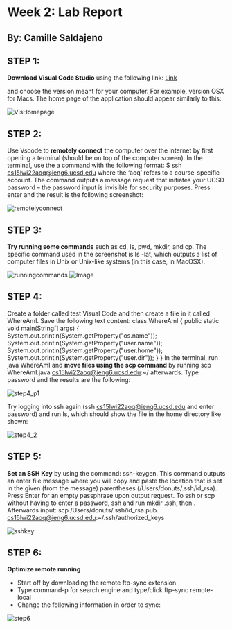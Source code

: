 __Week 2: Lab Report__
=========
__By: Camille Saldajeno__
---------

STEP 1:
---------

__Download Visual Code Studio__ using the following link: 
[Link][1]

[1]: https://code.visualstudio.com/ 

and choose the version meant for your computer. For example, version OSX for Macs. The home page of the application should appear similarly to this:

![VisHomepage](https://user-images.githubusercontent.com/91626896/150620490-b7beec5f-846e-4daf-acbe-f07b8f978b3e.png)


STEP 2:
---------
Use Vscode to __remotely connect__ the computer over the internet by first opening a terminal (should be on top of the computer screen). In the terminal, use the a command with the following format:
$ ssh cs15lwi22aoq@ieng6.ucsd.edu  where the ‘aoq’ refers to a course-specific account. The command outputs a message request that initiates your UCSD password – the password input is invisible for security purposes. Press enter and the result is the following screenshot:

![remotelyconnect](https://user-images.githubusercontent.com/91626896/150620546-1ed72251-071b-4d7f-a7d7-a115d2cbc684.png)


STEP 3:
---------
__Try running some commands__ such as cd, ls, pwd, mkdir, and cp. The specific command used in the screenshot is ls -lat, which outputs a list of computer files in Unix or Unix-like systems (in this case, in MacOSX).

![runningcommands](https://user-images.githubusercontent.com/91626896/150620571-283992f7-6d6a-47e8-aa24-3067ca06b556.png)
![Image][1]

STEP 4:
---------
Create a folder called test Visual Code and then create a file in it called WhereAmI. Save the following text content:
class WhereAmI {
  public static void main(String[] args) {
    System.out.println(System.getProperty("os.name"));
    System.out.println(System.getProperty("user.name"));
    System.out.println(System.getProperty("user.home"));
    System.out.println(System.getProperty("user.dir"));
  }
}
In the terminal, run java WhereAmI and __move files using the scp command__ by running scp WhereAmI.java cs15lwi22aoq@ieng6.ucsd.edu:~/ afterwards. Type password and the results are the following:

![step4_p1](https://user-images.githubusercontent.com/91626896/150620629-0bcf7b0e-f260-40ee-8b7d-8168984003f6.png)

Try logging into ssh again (ssh cs15lwi22aoq@ieng6.ucsd.edu and enter password) and run ls, which should show the file in the home directory like shown:

![step4_2](https://user-images.githubusercontent.com/91626896/150620641-4ab51f72-4ae8-4afa-a83a-691842e0054b.png)

STEP 5:
---------
__Set an SSH Key__ by using the command: ssh-keygen. This command outputs an enter file message where you will copy and paste the location that is set in the given (from the message) parentheses (/Users/donuts/.ssh/id_rsa). Press Enter for an empty passphrase upon output request. To ssh or scp without having to enter a password, ssh and run mkdir .ssh, then <logout>. Afterwards input:
scp /Users/donuts/.ssh/id_rsa.pub. cs15lwi22aoq@ieng6.ucsd.edu:~/.ssh/authorized_keys

![sshkey](https://user-images.githubusercontent.com/91626896/150620719-0a3298ec-0a59-4967-be3a-6ff4fddb21f3.png)

STEP 6:
---------
__Optimize remote running__
- Start off by downloading the remote ftp-sync extension
- Type command-p for search engine and type/click ftp-sync remote-local
- Change the following information in order to sync:
  
![step6](https://user-images.githubusercontent.com/91626896/150620730-3544b3d9-261d-47df-bd10-9106e0230406.png)
